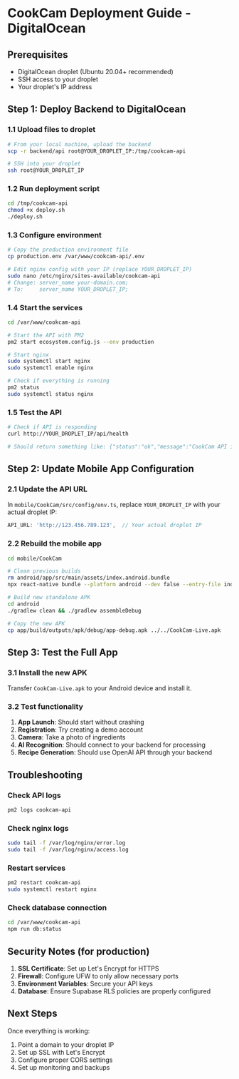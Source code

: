 # CookCam Deployment Guide - DigitalOcean

## Prerequisites
- DigitalOcean droplet (Ubuntu 20.04+ recommended)
- SSH access to your droplet
- Your droplet's IP address

## Step 1: Deploy Backend to DigitalOcean

### 1.1 Upload files to droplet
```bash
# From your local machine, upload the backend
scp -r backend/api root@YOUR_DROPLET_IP:/tmp/cookcam-api

# SSH into your droplet
ssh root@YOUR_DROPLET_IP
```

### 1.2 Run deployment script
```bash
cd /tmp/cookcam-api
chmod +x deploy.sh
./deploy.sh
```

### 1.3 Configure environment
```bash
# Copy the production environment file
cp production.env /var/www/cookcam-api/.env

# Edit nginx config with your IP (replace YOUR_DROPLET_IP)
sudo nano /etc/nginx/sites-available/cookcam-api
# Change: server_name your-domain.com;
# To:     server_name YOUR_DROPLET_IP;
```

### 1.4 Start the services
```bash
cd /var/www/cookcam-api

# Start the API with PM2
pm2 start ecosystem.config.js --env production

# Start nginx
sudo systemctl start nginx
sudo systemctl enable nginx

# Check if everything is running
pm2 status
sudo systemctl status nginx
```

### 1.5 Test the API
```bash
# Check if API is responding
curl http://YOUR_DROPLET_IP/api/health

# Should return something like: {"status":"ok","message":"CookCam API is running"}
```

## Step 2: Update Mobile App Configuration

### 2.1 Update the API URL
In `mobile/CookCam/src/config/env.ts`, replace `YOUR_DROPLET_IP` with your actual droplet IP:

```javascript
API_URL: 'http://123.456.789.123',  // Your actual droplet IP
```

### 2.2 Rebuild the mobile app
```bash
cd mobile/CookCam

# Clean previous builds
rm android/app/src/main/assets/index.android.bundle
npx react-native bundle --platform android --dev false --entry-file index.js --bundle-output android/app/src/main/assets/index.android.bundle --assets-dest android/app/src/main/res

# Build new standalone APK
cd android
./gradlew clean && ./gradlew assembleDebug

# Copy the new APK
cp app/build/outputs/apk/debug/app-debug.apk ../../CookCam-Live.apk
```

## Step 3: Test the Full App

### 3.1 Install the new APK
Transfer `CookCam-Live.apk` to your Android device and install it.

### 3.2 Test functionality
1. **App Launch**: Should start without crashing
2. **Registration**: Try creating a demo account
3. **Camera**: Take a photo of ingredients
4. **AI Recognition**: Should connect to your backend for processing
5. **Recipe Generation**: Should use OpenAI API through your backend

## Troubleshooting

### Check API logs
```bash
pm2 logs cookcam-api
```

### Check nginx logs
```bash
sudo tail -f /var/log/nginx/error.log
sudo tail -f /var/log/nginx/access.log
```

### Restart services
```bash
pm2 restart cookcam-api
sudo systemctl restart nginx
```

### Check database connection
```bash
cd /var/www/cookcam-api
npm run db:status
```

## Security Notes (for production)

1. **SSL Certificate**: Set up Let's Encrypt for HTTPS
2. **Firewall**: Configure UFW to only allow necessary ports
3. **Environment Variables**: Secure your API keys
4. **Database**: Ensure Supabase RLS policies are properly configured

## Next Steps

Once everything is working:
1. Point a domain to your droplet IP
2. Set up SSL with Let's Encrypt
3. Configure proper CORS settings
4. Set up monitoring and backups 